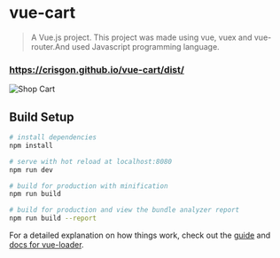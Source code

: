 # vue-cart

> A Vue.js project.
> This project was made using vue, vuex and vue-router.And used Javascript programming language.

### https://crisgon.github.io/vue-cart/dist/

![Shop Cart](https://i.imgur.com/yKYJdV3.gif)

## Build Setup

``` bash
# install dependencies
npm install

# serve with hot reload at localhost:8080
npm run dev

# build for production with minification
npm run build

# build for production and view the bundle analyzer report
npm run build --report
```

For a detailed explanation on how things work, check out the [guide](http://vuejs-templates.github.io/webpack/) and [docs for vue-loader](http://vuejs.github.io/vue-loader).
